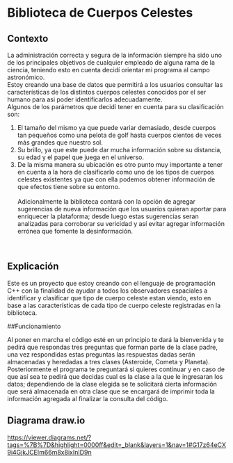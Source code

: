 # Biblioteca de Cuerpos Celestes
## Contexto
La administración correcta y segura de la información siempre ha sido uno de los principales objetivos de cualquier empleado de alguna rama de la ciencia, teniendo esto en cuenta decidí orientar mi programa al campo astronómico. 
<br>Estoy creando una base de datos que permitirá a los usuarios consultar las características de los distintos cuerpos celestes conocidos por el ser humano para asi poder identificarlos adecuadamente.<br>
Algunos de los parámetros que decidí tener en cuenta para su clasificación son:<br> 
1) El tamaño del mismo ya que puede variar demasiado, desde cuerpos tan pequeños como una pelota de golf hasta cuerpos cientos de veces más grandes que nuestro sol.<br>
2) Su brillo, ya que este puede dar mucha información sobre su distancia, su edad y el papel que juega en el universo.<br>
3) De la misma manera su ubicación es otro punto muy importante a tener en cuenta a la hora de clasificarlo como uno de los tipos de cuerpos celestes existentes ya que con ella podemos obtener información de que efectos tiene sobre su entorno.<br>
<br>Adicionalmente la biblioteca contará con la opción de agregar sugerencias de nueva información que los usuarios quieran aportar para enriquecer la plataforma; desde luego estas sugerencias seran analizadas para corroborar su vericidad y así evitar agregar información errónea que fomente la desinformación.
<br>

## Explicación

Este es un proyecto que estoy creando con el lenguaje de programación C++ con la finalidad de ayudar a todos los observadores espaciales a identificar y clasificar que tipo de cuerpo celeste estan viendo, esto en base a las características de cada tipo de cuerpo celeste registradas en la biblioteca.

##Funcionamiento

Al poner en marcha el código esté en un principio te dará la bienvenida y te pedirá que respondas tres preguntas que forman parte de la clase padre, una vez respondidas estas preguntas las respuestas dadas serán almacenadas y heredadas a tres clases (Asteroide, Cometa y Planeta).
Posteriormente el programa te preguntará si quieres continuar y en caso de que así sea te pedirá que decidas cual es la clase a la que le ingresaran los datos; dependiendo de la clase elegida se te solicitará cierta información que será almacenada en otra clase que se encargará de imprimir toda la información agregada al finalizar la consulta del código.


## Diagrama draw.io

https://viewer.diagrams.net/?tags=%7B%7D&highlight=0000ff&edit=_blank&layers=1&nav=1#G17z64eCX9i4GjkJCEIm66m8x8ixInID9n
